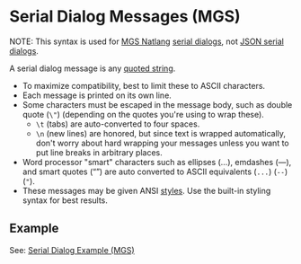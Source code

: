 # Serial Dialog Messages (MGS)

NOTE: This syntax is used for [MGS Natlang](mgs/mgs_natlang) [serial dialogs](mgs/serial_dialogs_mgs), not [JSON serial dialogs](dialogs/serial_dialogs_json).

A serial dialog message is any [quoted string](mgs/variables/quoted_string).

- To maximize compatibility, best to limit these to ASCII characters.
- Each message is printed on its own line.
- Some characters must be escaped in the message body, such as double quote (`\"`) (depending on the quotes you're using to wrap these).
	- `\t` (tabs) are auto-converted to four spaces.
	- `\n` (new lines) are honored, but since text is wrapped automatically, don't worry about hard wrapping your messages unless you want to put line breaks in arbitrary places.
- Word processor "smart" characters such as ellipses (…), emdashes (—), and smart quotes (“”) are auto converted to ASCII equivalents (`...`) (`--`) (`"`).
- These messages may be given ANSI [styles](mgs/serial_styles). Use the built-in styling syntax for best results.

## Example

See: [Serial Dialog Example (MGS)](mgs/serial_dialog_example_mgs)
